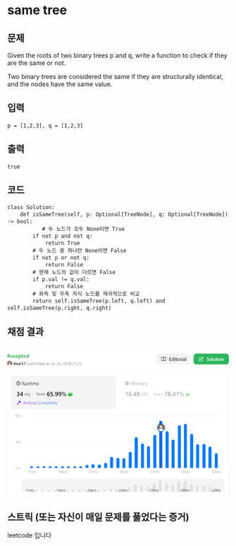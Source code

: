 # same tree

## 문제
Given the roots of two binary trees p and q, write a function to check if they are the same or not.

Two binary trees are considered the same if they are structurally identical, and the nodes have the same value.
## 입력
```
p = [1,2,3], q = [1,2,3]
```
## 출력
```
true

```
## 코드
```
class Solution:
    def isSameTree(self, p: Optional[TreeNode], q: Optional[TreeNode]) -> bool:
           # 두 노드가 모두 None이면 True
        if not p and not q:
            return True
        # 두 노드 중 하나만 None이면 False
        if not p or not q:
            return False
        # 현재 노드의 값이 다르면 False
        if p.val != q.val:
            return False
        # 좌측 및 우측 자식 노드를 재귀적으로 비교
        return self.isSameTree(p.left, q.left) and self.isSameTree(p.right, q.right)
```

## 채점 결과
![alt text](image.png)

## 스트릭 (또는 자신이 매일 문제를 풀었다는 증거)
leetcode 입니다